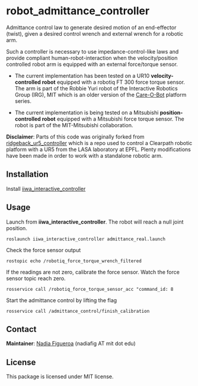 # robot_admittance_controller

Admittance control law to generate desired motion of an end-effector (twist), given a desired control wrench and external wrench for a robotic arm. 

Such a controller is necessary to use impedance-control-like laws and provide compliant human-robot-interaction when the  velocity/position controlled robot arm is equipped with an external force/torque sensor.

* The current implementation has been tested on a UR10 **velocity-controlled robot** equipped with a robotiq FT 300 force torque sensor. The arm is part of the Robbie Yuri robot of the Interactive Robotics Group (IRG), MIT which is an older version of the [Care-O-Bot](http://www.care-o-bot.org) platform series.

* The current implementation is being tested on a Mitsubishi **position-controlled robot** equipped with a Mitsubishi force torque sensor. The robot is part of the MIT-Mitsubishi collaboration.

**Disclaimer**: Parts of this code was originally forked from [ridgeback_ur5_controller](https://github.com/epfl-lasa/ridgeback_ur5_controller) which is a repo used to control a Clearpath robotic platform with a UR5 from the LASA laboratory at EPFL. Plenty modifications have been made in order to work with a standalone robotic arm.

## Installation
Install [iiwa_interactive_controller](https://github.com/penn-figueroa-lab/iiwa_interactive_controller)

## Usage
Launch from <b>iiwa_interactive_controller</b>. The robot will reach a null joint position.
```
roslaunch iiwa_interactive_controller admittance_real.launch
```

Check the force sensor output
```
rostopic echo /robotiq_force_torque_wrench_filtered
```

If the readings are not zero, calibrate the force sensor. Watch the force sensor topic reach zero.
```
rosservice call /robotiq_force_torque_sensor_acc "command_id: 8
```

Start the admittance control by lifting the flag
```
rosservice call /admittance_control/finish_calibration
```




## Contact
**Maintainer**: [Nadia Figueroa](https://nbfigueroa.github.io/) (nadiafig AT mit dot edu)

## License
This package is licensed under MIT license.
